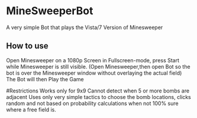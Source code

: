 # MineSweeperBot

A very simple Bot that plays the Vista/7 Version of Minesweeper

## How to use
Open Minesweeper on a 1080p Screen in Fullscreen-mode, press Start while Minesweeper is still visible. 
(Open Minesweeper,then open Bot so the bot is over the Minesweeper window without overlaying the actual field)
The Bot will then Play the Game

#Restrictions
Works only for 9x9
Cannot detect when 5 or more bombs are adjacent
Uses only very simple tactics to choose the bomb locations, 
clicks random and not based on probability calculations when not 100% sure where a free field is.





 

